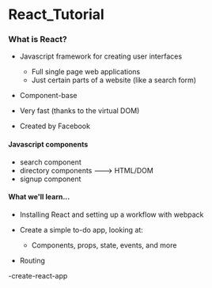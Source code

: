 # React_Tutorial

### What is React?

- Javascript framework for creating user interfaces

  - Full single page web applications
  - Just certain parts of a website (like a search form)

- Component-base

- Very fast (thanks to the virtual DOM)

- Created by Facebook

#### Javascript components

  - search component
  - directory components                        ---> HTML/DOM
  - signup component

#### What we'll learn...

  - Installing React and setting up a workflow with webpack

  - Create a simple to-do app, looking at:
    - Components, props, state, events, and more

  - Routing

  -create-react-app